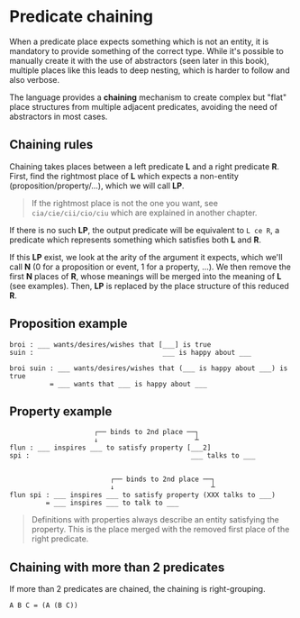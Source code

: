 # Predicate chaining

When a predicate place expects something which is not an entity, it is mandatory
to provide something of the correct type. While it's possible to manually create
it with the use of abstractors (seen later in this book), multiple places like
this leads to deep nesting, which is harder to follow and also verbose.

The language provides a **chaining** mechanism to create complex but "flat"
place structures from multiple adjacent predicates, avoiding the need of
abstractors in most cases.

## Chaining rules

Chaining takes places between a left predicate **L** and a right predicate
**R**. First, find the rightmost place of **L** which expects a non-entity
(proposition/property/...), which we will call **LP**.

> If the rightmost place is not the one you want, see `cia/cie/cii/cio/ciu`
> which are explained in another chapter.

If there is no such **LP**, the output predicate will be equivalent to `L ce R`,
a predicate which represents something which satisfies both **L** and **R**.

If this **LP** exist, we look at the arity of the argument it expects, which
we'll call **N** (0 for a proposition or event, 1 for a property, ...). We then
remove the first **N** places of **R**, whose meanings will be merged into the
meaning of **L** (see examples). Then, **LP** is replaced by the place structure
of this reduced **R**.

## Proposition example

```eng
broi : ___ wants/desires/wishes that [___] is true
suin :                                ___ is happy about ___

broi suin : ___ wants/desires/wishes that (___ is happy about ___) is true
          = ___ wants that ___ is happy about ___
```

## Property example

```eng
                     ┌── binds to 2nd place ──┐
                     ↓                        ┴
flun : ___ inspires ___ to satisfy property [___2]
spi :                                        ___ talks to ___


                         ┌── binds to 2nd place ──┐
                         ↓                        ┴
flun spi : ___ inspires ___ to satisfy property (XXX talks to ___)
         = ___ inspires ___ to talk to ___
```

> Definitions with properties always describe an entity satisfying the property. This is
> the place merged with the removed first place of the right predicate.

## Chaining with more than 2 predicates

If more than 2 predicates are chained, the chaining is right-grouping.
```ignore
A B C = (A (B C))
```